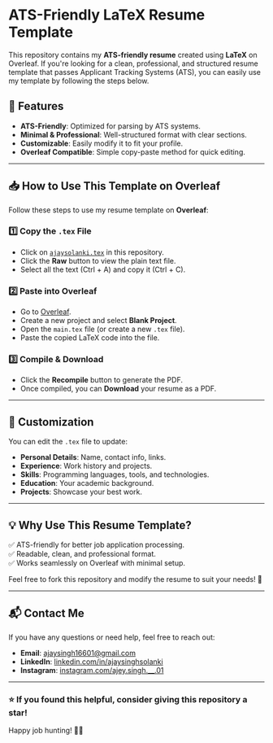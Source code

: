 # ATS-Friendly LaTeX Resume Template

This repository contains my **ATS-friendly resume** created using **LaTeX** on Overleaf. If you're looking for a clean, professional, and structured resume template that passes Applicant Tracking Systems (ATS), you can easily use my template by following the steps below.

## 🚀 Features
- **ATS-Friendly**: Optimized for parsing by ATS systems.
- **Minimal & Professional**: Well-structured format with clear sections.
- **Customizable**: Easily modify it to fit your profile.
- **Overleaf Compatible**: Simple copy-paste method for quick editing.

---

## 📥 How to Use This Template on Overleaf

Follow these steps to use my resume template on **Overleaf**:

### 1️⃣ Copy the `.tex` File
- Click on [`ajaysolanki.tex`](ajaysolanki.tex) in this repository.
- Click the **Raw** button to view the plain text file.
- Select all the text (Ctrl + A) and copy it (Ctrl + C).

### 2️⃣ Paste into Overleaf
- Go to [Overleaf](https://www.overleaf.com/).
- Create a new project and select **Blank Project**.
- Open the `main.tex` file (or create a new `.tex` file).
- Paste the copied LaTeX code into the file.

### 3️⃣ Compile & Download
- Click the **Recompile** button to generate the PDF.
- Once compiled, you can **Download** your resume as a PDF.

---

## 🎨 Customization
You can edit the `.tex` file to update:
- **Personal Details**: Name, contact info, links.
- **Experience**: Work history and projects.
- **Skills**: Programming languages, tools, and technologies.
- **Education**: Your academic background.
- **Projects**: Showcase your best work.

---

## 💡 Why Use This Resume Template?
✅ ATS-friendly for better job application processing.  
✅ Readable, clean, and professional format.  
✅ Works seamlessly on Overleaf with minimal setup.  

Feel free to fork this repository and modify the resume to suit your needs! 🎯

---

## 📬 Contact Me
If you have any questions or need help, feel free to reach out:
- **Email**: [ajaysingh16601@gmail.com](mailto:ajaysingh16601@gmail.com)
- **LinkedIn**: [linkedin.com/in/ajaysinghsolanki](https://linkedin.com/in/ajaysinghsolanki)
- **Instagram**: [instagram.com/ajey.singh.__.01](instagram.com/ajey.singh.__.01)

---

### ⭐ If you found this helpful, consider giving this repository a **star**!  
Happy job hunting! 🚀🎯
